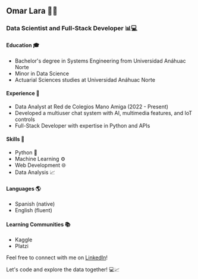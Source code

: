 ## Omar Lara :man_technologist:

### Data Scientist and Full-Stack Developer :bar_chart::computer:

#### Education :mortar_board:

- Bachelor's degree in Systems Engineering from Universidad Anáhuac Norte
- Minor in Data Science
- Actuarial Sciences studies at Universidad Anáhuac Norte

#### Experience :briefcase:

- Data Analyst at Red de Colegios Mano Amiga (2022 - Present)
- Developed a multiuser chat system with AI, multimedia features, and IoT controls
- Full-Stack Developer with expertise in Python and APIs

#### Skills :rocket:

- Python :snake:
- Machine Learning :gear:
- Web Development :globe_with_meridians:
- Data Analysis :chart_with_upwards_trend:

#### Languages :earth_americas:

- Spanish (native)
- English (fluent)

#### Learning Communities :books:

- Kaggle
- Platzi

Feel free to connect with me on [LinkedIn](https://www.linkedin.com/in/omarlara/)!

Let's code and explore the data together! :computer::chart_with_upwards_trend:

<!---
OmarSaldanna/OmarSaldanna is a ✨ special ✨ repository because its `README.md` (this file) appears on your GitHub profile.
You can click the Preview link to take a look at your changes.
--->
